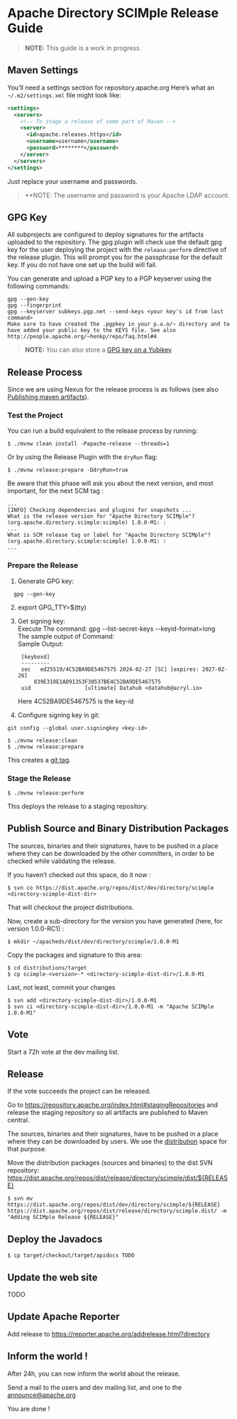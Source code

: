 # Apache Directory SCIMple Release Guide

> **NOTE:** This guide is a work in progress.

## Maven Settings
You’ll need a settings section for repository.apache.org Here’s what an `~/.m2/settings.xml` file might look like:
```xml
<settings>
  <servers> 
    <!-- To stage a release of some part of Maven -->
    <server>
      <id>apache.releases.https</id>
      <username>username</username>
      <password>********</password>
    </server>
  </servers>    
</settings>
```

Just replace your username and passwords. 
> **NOTE: The username and password is your Apache LDAP account.

## GPG Key

All subprojects are configured to deploy signatures for the artifacts uploaded to the repository. The gpg plugin will check use the default gpg key for the user deploying the project with the `release:perform` directive of the release plugin. This will prompt you for the passphrase for the default key. If you do not have one set up the build will fail.

You can generate and upload a PGP key to a PGP keyserver using the following commands:

```shell
gpg --gen-key
gpg --fingerprint
gpg --keyserver subkeys.pgp.net --send-keys <your key's id from last command>
Make sure to have created the .pgpkey in your p.a.o/~ directory and to have added your public key to the KEYS file. See also http://people.apache.org/~henkp/repo/faq.html#4
```

> **NOTE:** You can also store a [GPG key on a Yubikey](https://developer.okta.com/blog/2021/07/07/developers-guide-to-gpg).

## Release Process

Since we are using Nexus for the release process is as follows (see also [Publishing maven artifacts](https://www.apache.org/dev/publishing-maven-artifacts.html#staging-maven)).

### Test the Project

You can run a build equivalent to the release process by running:

```shell
$ ./mvnw clean install -Papache-release --threads=1
```

Or by using the Release Plugin with the `dryRun` flag:

```shell
$ ./mvnw release:prepare -DdryRun=true
```

Be aware that this phase will ask you about the next version, and most important, for the next SCM tag :

```text
...
[INFO] Checking dependencies and plugins for snapshots ...
What is the release version for "Apache Directory SCIMple"? (org.apache.directory.scimple:scimple) 1.0.0-M1: :
...
What is SCM release tag or label for "Apache Directory SCIMple"? (org.apache.directory.scimple:scimple) 1.0.0-M1: :
...
```

### Prepare the Release

1. Generate GPG key:
```shell
  gpg --gen-key
```
2. export GPG_TTY=$(tty)
3. Get signing key: <br/> 
Execute The command: gpg --list-secret-keys --keyid-format=long <br/>
The sample output of Command: <br/>
   Sample Output:

        [keyboxd]
        ---------
        sec   ed25519/4C52BA9DE5467575 2024-02-27 [SC] [expires: 2027-02-26]
            839E310E1AD91353F38537BE4C52BA9DE5467575
        uid                 [ultimate] Datahub <datahub@acryl.io>

   Here 4C52BA9DE5467575 is the key-id

4. Configure signing key in git:

  ```shell
  git config --global user.signingkey <key-id>
  ```

```shell
$ ./mvnw release:clean
$ ./mvnw release:prepare
```

This creates a [git tag](https://github.com/apache/directory-scimple).

### Stage the Release

```shell
$ ./mvnw release:perform
```

This deploys the release to a staging repository.

## Publish Source and Binary Distribution Packages
The sources, binaries and their signatures, have to be pushed in a place where they can be downloaded by the other committers, in order to be checked while validating the release.

If you haven’t checked out this space, do it now :

```shell
$ svn co https://dist.apache.org/repos/dist/dev/directory/scimple <directory-scimple-dist-dir>
```

That will checkout the project distributions.

Now, create a sub-directory for the version you have generated (here, for version 1.0.0-RC1) :

```shell
$ mkdir ~/apacheds/dist/dev/directory/scimple/1.0.0-M1
```

Copy the packages and signature to this area:

```shell
$ cd distributions/target
$ cp scimple-<version>-* <directory-scimple-dist-dir>/1.0.0-M1
```

Last, not least, commit your changes

```shell
$ svn add <directory-scimple-dist-dir>/1.0.0-M1
$ svn ci <directory-scimple-dist-dir>/1.0.0-M1 -m "Apache SCIMple 1.0.0-M1"
```

## Vote
Start a 72h vote at the dev mailing list.

## Release
If the vote succeeds the project can be released.

Go to https://repository.apache.org/index.html#stagingRepositories and release the staging repository so all artifacts are published to Maven central.

The sources, binaries and their signatures, have to be pushed in a place where they can be downloaded by users. We use the [distribution](https://dist.apache.org/repos/dist/release/directory/scimple) space for that purpose.

Move the distribution packages (sources and binaries) to the dist SVN repository: https://dist.apache.org/repos/dist/release/directory/scimple/dist/${RELEASE}

```shell
$ svn mv https://dist.apache.org/repos/dist/dev/directory/scimple/${RELEASE} https://dist.apache.org/repos/dist/release/directory/scimple.dist/ -m "Adding SCIMple Release ${RELEASE}"
```

## Deploy the Javadocs

```shell
$ cp target/checkout/target/apidocs TODO
```

## Update the web site

TODO

## Update Apache Reporter

Add release to https://reporter.apache.org/addrelease.html?directory

## Inform the world !

After 24h, you can now inform the world about the release.

Send a mail to the users and dev mailing list, and one to the [announce@apache.org](mailto:announce@apache.org)

You are done !
